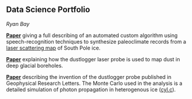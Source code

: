 ## Data Science Portfolio
*Ryan Bay*


[**Paper**](https://github.com/ry4nb4y/DS-portfolio/blob/master/2009JD013741.pdf) giving a full describing of an automated custom algorithm using speech-recognition techniques to synthesize paleoclimate records from a [laser scattering map](http://icecube.berkeley.edu/~bay/dustmap/) of South Pole ice.

[**Paper**](https://github.com/ry4nb4y/DS-portfolio/blob/master/t13J068.pdf) explaining how the dustlogger laser probe is used to map dust in deep glacial boreholes.

[**Paper**](https://github.com/ry4nb4y/DS-portfolio/blob/master/GRL2001.pdf) describing the invention of the dustlogger probe published in Geophysical Research Letters.  The Monte Carlo used in the analysis is a detailed simulation of photon propagation in heterogenous ice ([cyl.c](https://github.com/ry4nb4y/DS-portfolio/blob/master/cyl.c)).
